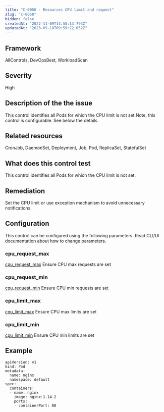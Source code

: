 ```yaml
---
title: "C-0050 - Resources CPU limit and request"
slug: "c-0050"
hidden: false
createdAt: "2022-11-09T14:55:13.793Z"
updatedAt: "2023-09-18T09:59:22.052Z"
---
```

## Framework
AllControls, DevOpsBest, WorkloadScan
## Severity
High
## Description of the the issue
This control identifies all Pods for which the CPU limit is not set.Note, this control is configurable. See below the details.
## Related resources
CronJob, DaemonSet, Deployment, Job, Pod, ReplicaSet, StatefulSet
## What does this control test
This control identifies all Pods for which the CPU limit is not set.
## Remediation
Set the CPU limit or use exception mechanism to avoid unnecessary notifications.
## Configuration
This control can be configured using the following parameters. Read CLI/UI documentation about how to change parameters.
### cpu_request_max
[cpu_request_max](doc:configuration_parameter_cpu_request_max)
Ensure CPU max requests are set
### cpu_request_min
[cpu_request_min](doc:configuration_parameter_cpu_request_min)
Ensure CPU min requests are set
### cpu_limit_max
[cpu_limit_max](doc:configuration_parameter_cpu_limit_max)
Ensure CPU max limits are set
### cpu_limit_min
[cpu_limit_min](doc:configuration_parameter_cpu_limit_min)
Ensure CPU min limits are set
## Example
```
apiVersion: v1
kind: Pod
metadata:
  name: nginx
  namespace: default
spec:
  containers:
  - name: nginx
    image: nginx:1.14.2
    ports:
    - containerPort: 80
```